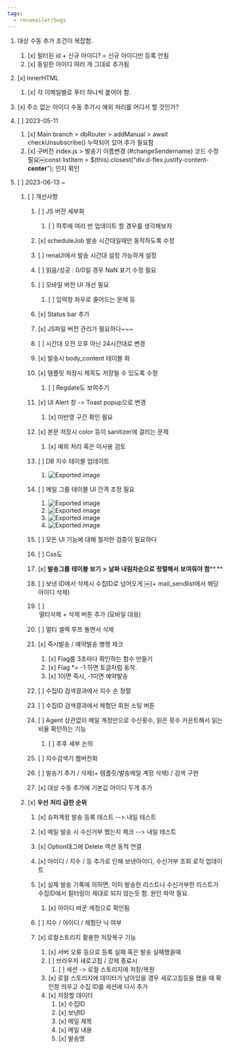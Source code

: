```yaml
---
tags:
  - renamailer/bugs
---
```



1. 대상 수동 추가 조건이 복잡함.
    
    1. [x] 필터된 id + 신규 아이디? = 신규 아이디만 등록 안됨
    2. [x] 동일한 아이디 여러 개 그대로 추가됨
2. [x] innerHTML
    
    1. [x] 각 이메일별로 푸터 하나씩 붙어야 함.
3. [x] 주소 없는 아이디 수동 추가시 예외 처리를 어디서 할 것인가?
4. [ ] 2023-05-11
    
    1. [x] Main branch > dbRouter > addManual > await checkUnsubscribe() 누락되어 있어 추가 필요함
    2. [x] 구버전 index.js > 발송기 이름변경 (#changeSendername) 코드 수정 필요￼const listItem = $(this).closest("div.d-flex.justify-content-**center**"); 인지 확인
5. [ ] 2023-06-13 ~
    
    1. [ ] 개선사항
        
        1. [ ] JS 버전 세부화
            
            1. [ ] 하루에 여러 번 업데이트 할 경우를 생각해보자
        2. [x] scheduleJob 발송 시간대일때만 동작하도록 수정
        3. [ ] renaUI에서 발송 시간대 설정 가능하게 설정
        4. [ ] 읽음/성공 : 0/0일 경우 NaN 표기 수정 필요
        5. [ ] 모바일 버전 UI 개선 필요
            
            1. [ ] 입력창 좌우로 줄어드는 문제 등
        6. [x] Status bar 추가
        7. [x] JS파일 버전 관리가 필요하다~~~
        8. [ ] 시간대 오전 오후 아닌 24시간대로 변경
        9. [x] 발송시 body_content 테이블 화
        10. [x] 템플릿 저장시 제목도 저장될 수 있도록 수정
            1. [ ] Regdate도 보여주기
        11. [x] UI Alert 창 -> Toast popup으로 변경
            1. [x] 미반영 구간 확인 필요
        12. [x] 본문 저장시 color 등이 sanitizer에 걸리는 문제
            1. [x] 예외 처리 혹은 미사용 검토
        13. [ ] DB 지수 테이블 업데이트
            
            1. ![Exported image](Exported%20image%2020230911121850.png) 
        14. [ ] 메일 그룹 테이블 UI 간격 조정 필요
            1. ![Exported image](Exported%20image%2020230911121850.png)
              3. ![Exported image](Exported%20image%2020230911121850.png) 
             5. ![Exported image](Exported%20image%2020230911121850.png)
              7. ![Exported image](Exported%20image%2020230911121850.png) 
        15. [ ] 모든 UI 기능에 대해 철저한 검증이 필요하다
        16. [ ] Css도
        17. [x] **발송그룹** **테이블** **보기** **>** **날짜** **내림차순으로** **정렬해서** **보여줘야** **함****.**
        18. [ ] 보낸 ID에서 삭제시 수집ID로 넘어오게 ￼(+ mail_sendlist에서 해당 아이디 삭제)
        19. [ ] <option> 멀티삭제 + 삭제 버튼 추가 (모바일 대응)
            
		1.  [ ] 멀티 셀렉 루프 돌면서 삭제
        1. [x] 즉시발송 / 예약발송 병행 체크
            
            1. [x] Flag를 3초마다 확인하는 함수 만들기
            2. [x] Flag *= -1 하면 토글처럼 동작.
            3. [x] 1이면 즉시, -1이면 예약발송
        21. [ ] 수집ID 검색결과에서 지수 순 정렬
        22. [ ] 수집ID 검색결과에서 체험단 회원 소팅 버튼
        23. [ ] Agent 상관없이 메일 계정만으로 수신횟수, 읽은 횟수 카운트해서 읽는 비율 확인하는 기능
            
            1. [ ] 추후 세부 논의
        24. [ ] 지수검색기 웹버전화
        25. [ ] 발송기 추가 / 삭제(+ 템플릿/발송메일 계정 삭제) / 검색 구현
        26. [x] 대상 수동 추가에 기본값 아이디 두개 추가
    2. [x] **우선** **처리** **급한** **순위**
        
        1. [x] 슈퍼계정 발송 등록 테스트 --> 내일 테스트
        2. [x] 메일 발송 시 수신거부 했는지 체크 --> 내일 테스트
        3. [x] Option태그에 Delete 액션 동적 연결
        4. [x] 아이디 / 지수 / 등 추가로 인해 보낸아이디, 수신거부 조회 로직 업데이트
        5. [x] 실제 발송 기록에 의하면, 이미 발송한 리스트나 수신거부한 리스트가 수집ID에서 필터링이 제대로 되지 않는듯 함. 원인 파악 필요.
            1. [x] 아이디 바꾼 계정으로 확인됨
        6. [ ] 지수 / 아이디 / 체험단 닉 여부
        7. [x] 로컬스토리지 활용한 저장복구 기능
            
            1. [x] 서버 오류 등으로 등록 실패 혹은 발송 실패했을때
            2. [ ] 브라우저 새로고침 / 강제 종료시
                1. [ ] 세션 -> 로컬 스토리지에 저장/복원
            3. [x] 로컬 스토리지에 데이터가 남아있을 경우 새로고침등을 했을 때 확인창 띄우고 수집 ID를 세션에 다시 추가
            4. [x] 저장할 데이터
                1. [x] 수집ID
                2. [x] 보낸ID
                3. [x] 메일 제목
                4. [x] 메일 내용
                5. [x] 발송명